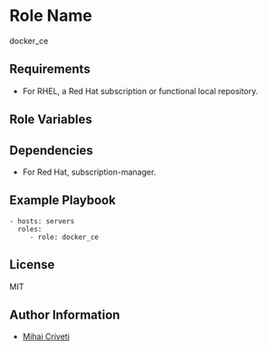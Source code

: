 Role Name
=========

docker_ce

Requirements
------------

- For RHEL, a Red Hat subscription or functional local repository.

Role Variables
--------------


Dependencies
------------

- For Red Hat, subscription-manager.

Example Playbook
----------------

    - hosts: servers
      roles:
         - role: docker_ce

License
-------

MIT

Author Information
------------------

- [Mihai Criveti](https://www.linkedin.com/in/crivetimihai/)
